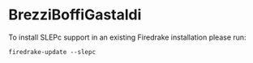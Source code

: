 # BrezziBoffiGastaldi
To install SLEPc support in an existing Firedrake installation please run:
```
firedrake-update --slepc
```
